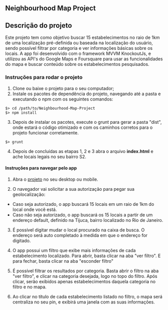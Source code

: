## Neighbourhood Map Project

Descrição do projeto
--------------
Este projeto tem como objetivo buscar 15 estabelecimentos no raio de 1km de uma localização pré-definida ou baseada na localização do usuário, sendo possível filtrar por categoria e ver informações básicas sobre os locais. A app foi desenvolvido com o framework MVVM KnockoutJs, e utilizou as API's do Google Maps e Foursquare para usar as funcionalidades do mapa e buscar conteúdo sobre os estabelecimentos pesquisados.

### Instruções para rodar o projeto

1. Clone ou baixe o projeto para o seu computador;
2. Instale os pacotes de dependência do projeto, navegando até a pasta e executando o npm com os seguintes comandos:

  ````
  $> cd /path/to/Neighbourhood-Map-Project
  $> npm install
  ````
  
3. Depois de instalar os pacotes, execute o grunt para gerar a pasta "dist", onde estará o código otimizado e com os caminhos corretos para o projeto funcionar corretamente.

  ``
  $> grunt
  ``
  
4. Depois de concluídas as etapas 1, 2 e 3 abra o arquivo **index.html** e ache locais legais no seu bairro S2.


#### Instruções para navegar pelo app

1. Abra o [projeto](https://alinealvesvianna.github.io/Neighbourhood-Map-Project/) no seu desktop ou mobile.

2. O navegador vai solicitar a sua autorização para pegar sua geolocalização:
  * Caso seja autorizado, o app buscará 15 locais em um raio de 1km do local onde você está.
  * Caso não seja autorizado, o app buscará  os 15 locais a partir de um endereço default, definido na Tijuca, bairro localizado no Rio de Janeiro.

3. É possível digitar mudar o local procurado na caixa de busca. O endereço será auto completado à medida em que o endereço for digitado.

4. O app possui um filtro que exibe mais informações de cada estabelecimento localizado. Para abrir, basta clicar na aba "ver filtro". E para fechar, basta clicar na aba "esconder filtro"

5. É possível filtrar os resultados por categoria. Basta abrir o filtro na aba "ver filtro", e clicar na categoria desejada, logo no topo do filtro. Após clicar, serão exibidos apenas estabelecimentos daquela categoria no filtro e no mapa.

6. Ao clicar no título de cada estabelecimento listado no filtro, o mapa será centraliza no seu pin, e exibirá uma janela com as suas informações.
